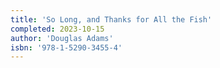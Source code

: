 ```yaml
---
title: 'So Long, and Thanks for All the Fish'
completed: 2023-10-15
author: 'Douglas Adams'
isbn: '978-1-5290-3455-4'
---
```

